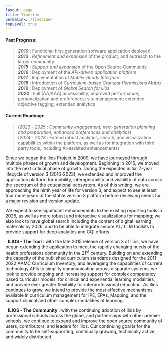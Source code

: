 ```yaml
---
layout: page
title: Timeline
permalink: /timeline/
topLevel: true
---
```

<!-- markdownlint-disable MD033 -->

#### **Past Progress:**

> **_2010_** : Functional first-generation software application deployed.\
**_2013_** : _Refinement and expansion_ of the product, and outreach to the larger community.\
**_2015_** : _Support and expansion_ of the Open Source Community\
**_2016_** : Deployment of the _API-driven application platform_\
**_2017_** : Implementation of _Mobile-Ready Interface_\
**_2018_** : Introduction of _Curriculum-based Granular Permissions Matrix_\
**_2019_** : Deployment of _Global Search for Ilios_\
**_2020_** : Full (AA/AAA) accessibility; improved performance; personalization and preferences; site management; extended objective tagging; extended analytics

#### **Current Roadmap:**

> (_2023_ - _2025_ : _Community engagement; next-generation planning and preparation; enhanced preferences and analytics_)\
> (_2024_ - _2028_ : Extend robust analytics, search, and visualization capabilities within the platform, as well as for integration with third party tools, including AI-assisted enhancements)

Since we began the Ilios Project in 2009, we have journeyed through multiple phases of growth and development. Beginning in 2015, we moved into the next critical phase of growth. During the expected initial 7-year lifecycle of version 3 (2016-2023), we extended and improved the application platform for mobility, interoperability and visibility of data across the spectrum of the educational ecosystem. As of this writing, we are approaching the ninth year of life for version 3, and expect to see at least four more years of the stable version 3 platform before reviewing needs for a major revision and version update.

We expect to see significant enhancements to the existing reporting tools in 2025, as well as more robust and interactive visualizations for mapping; we also look to have global search including the content of digital learning materials by 2026, and to be able to integrate secure AI / LLM toolkits to provide support for deep analytics and CQI efforts.

&nbsp; **ILIOS - The Tool** : with the late 2015 release of version 3 of Ilios, we have begun extending the application to meet the rapidly changing needs of the health professions community in the 21<sup>st</sup> century. Building on and extending the capacity of the published curriculum standards designed for the 2011 - 2022 AAMC Curriculum Inventory, and leveraging the capabilities of current technology APIs to simplify communication across disparate systems, we look to provide ongoing and increasing support for complex competency based curricular models, for clinical and experiential learning modalities, and provide ever greater flexibility for interprofessional education. As Ilios continues to grow, we intend to provide the most effective mechanisms available in curriculum management for IPE, EPAs, Mapping, and the support clinical and other complex modalities of learning.

&nbsp; **ILIOS - The Community** : with the continuing adoption of Ilios by professional schools across the globe, and partnerships with other premier schools, we continue to expand and improve the open source community of users, contributors, and leaders for Ilios. Our continuing goal is for the community to be self-supporting, continually growing, technically active, and widely distributed.

&nbsp;
